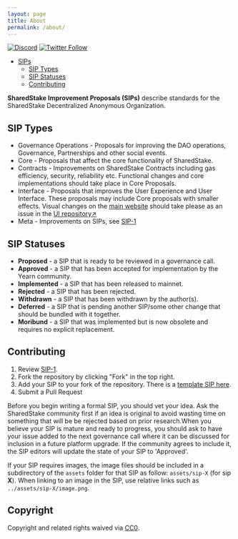 ```yaml
---
layout: page
title: About
permalink: /about/
---
```


[![Discord](https://img.shields.io/discord/779046626236563487?label=Discord)](https://discord.gg/rPZDjShd) [![Twitter Follow](https://img.shields.io/twitter/follow/SharedStake?style=social)](https://twitter.com/SharedStake)

- [SIPs](#sips)
  * [SIP Types](#sip-types)
  * [SIP Statuses](#sip-statuses)
  * [Contributing](#contributing)
 
**SharedStake Improvement Proposals (SIPs)** describe standards for the SharedStake Decentralized Anonymous Organization.

## SIP Types
- Governance Operations - Proposals for improving the DAO operations, Governance, Partnerships and other social events.
- Core - Proposals that affect the core functionality of SharedStake.
- Contracts - Improvements on SharedStake Contracts including gas efficiency, security, reliability etc. Functional changes and core implementations should take place in Core Proposals.
- Interface - Proposals that improves the User Experience and User Interface. These proposals may include Core proposals with smaller effects. Visual changes on the [main website](https://www.sharedstake.org/) should take please as an issue in the [UI repository↗](https://github.com/SharedStake/SharedStake-ui)
- Meta - Improvements on SIPs, see [SIP-1](SIPS/sip-1.html)
 

## SIP Statuses

- **Proposed** - a SIP that is ready to be reviewed in a governance call.
- **Approved** - a SIP that has been accepted for implementation by the Yearn community.
- **Implemented** - a SIP that has been released to mainnet.
- **Rejected** - a SIP that has been rejected.
- **Withdrawn** - a SIP that has been withdrawn by the author(s).
- **Deferred** - a SIP that is pending another SIP/some other change that should be bundled with it together.
- **Moribund** - a SIP that was implemented but is now obsolete and requires no explicit replacement.

## Contributing

1.  Review [SIP-1](SIPS/sip-1.html).
2.  Fork the repository by clicking "Fork" in the top right.
3.  Add your SIP to your fork of the repository. There is a [template SIP here](https://github.com/SharedStake/SIPs/blob/main/sip-X.md).
4.  Submit a Pull Request

Before you begin writing a formal SIP, you should vet your idea. Ask the SharedStake community first if an idea is original to avoid wasting time on something that will be be rejected based on prior research.When you believe your SIP is mature and ready to progress, you should ask to have your issue added to the next governance call where it can be discussed for inclusion in a future platform upgrade. If the community agrees to include it, the SIP editors will update the state of your SIP to 'Approved'.

If your SIP requires images, the image files should be included in a subdirectory of the `assets` folder for that SIP as follow: `assets/sip-X` (for sip **X**). When linking to an image in the SIP, use relative links such as `../assets/sip-X/image.png`.

## Copyright

Copyright and related rights waived via [CC0](https://creativecommons.org/publicdomain/zero/1.0/).